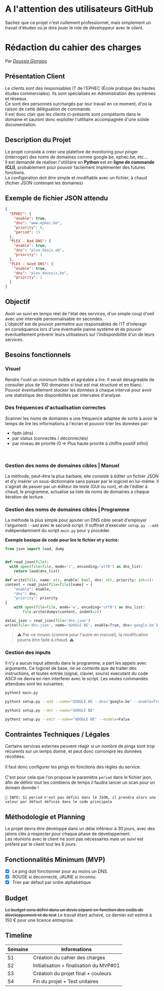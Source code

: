 # A l'attention des utilisateurs GitHub
Sachez que ce projet n'est nullement professionnel, mais simplement un travail d'études où je dois jouer le role de développeur avec le client.

# Rédaction du cahier des charges
Par *[Doussis Giorgios](https://github.com/SaigoNoo)*

## Présentation Client
Le clients sont des responsables IT de l'EPHEC (École pratique des hautes études commerciales). Ils sont spécialisés en Administration des systèmes et réseaux.<br>
Ce sont des personnes surchargés par leur travail en ce moment, d'où la raison de cette déléguation de commande.<br>
Il est donc clair que les clients ci-présents sont compétants dans le domaine et sauront donc exploiter l'utilitaire accompagnée d'une solide documentation.

## Description du Projet
Le projet consiste à créer une platefore de monitoring pour pinger (interroger) des noms de domaines comme google.be, ephec.be, etc...<br>
Il est demandé de réaliser l'utilitaire en **Python** est en **ligne de commande (CLI)**, probablement pour pouvoir facilement implémenter des futures fonctions.<br>
La configuration doit être simple et modifiable avec un fichier, à chaud (fichier JSON contenant les domaines)<br>

## Exemple de fichier JSON attendu
```json
{
  "EPHEC": {
    "enable": true,
    "dns": "www.ephec.be",
    "priority": 0,
    "period": 15
  },
  "PLEX - Bad DNS": {
    "enable": true,
    "dns": "plxe.dosis.eb",
    "priority": 1
  },
  "PLEX - Good DNS": {
    "enable": true,
    "dns": "plex.doussis.be",
    "priority": 2
  }
}
```

## Objectif
Avoir un suivi en temps réel de l'état des services, d'un simple coup d'oeil avec une intervale personnalisable en secondes.<br>
L'objectif est de pouvoir permettre aux responsables de l'IT d'interagir<br>
en conséquence lors d'une éventuelle panne système et de pouvoir éventuellement prévenir leurs utilisateurs sur l'indisponibilité d'un de leurs services.<br>

## Besoins fonctionnels

### Visuel

Rendre l'outil un minimum lisible et agréable a lire. Il serait désagréable de consulter plus de 100 domaines si tout est mal structuré et en blanc.<br>
Pouvoir éventuellement stocker les données à chaque interval pour avoir une statistique des disponibilités par intervales d'analyse.

### Des fréquences d'actualisation correctes

Scanner les noms de domaines a une fréquence adaptée de sorte à avoir le temps de lire les informations à l'écran et pouvoir trier les données par:
- fqdn (dns)
- par status (connectés / déconnectés)
- par niveau de priorité (0 => Plus haute priorité à chiffre positif infini)
<br>

### Gestion des noms de domaines cibles | Manuel

La méthode, peut-être la plus barbare, elle consiste à éditer un fichier JSON et d'y insérer un sous-dictionnaire sans passer par le logiciel en lui-même.
Il s'agirait de passer par un éditeur de texte (GUI ou non), et de l'éditer à chaud, le programme, actualise sa liste de noms de domaines a chaque itération de lecture.

### Gestion des noms de domaines cibles | Programme

La méthode la plus simple pour ajouter un DNS cible serait d'employer l'argument ``--àdd`` avec le second script.
Il suffirait d'executer ``setup.py --add`` indépendamment du script ``main.py`` pour y procèder.

__Exemple basique de code pour lire le fichier et y écrire:__
```py
from json import load, dump


def read_json(file):
  with open(file=file, mode='r', enconding='utf8') as dns_list:
    return load(dns_list)

def write(file, name: str, enable: bool, dns: str, priority: int=1):
content = read_json(file=file)[name] = {
    "enable": enable,
    "dns": dns,
    "priority": priority
}
    with open(file=file, mode='w', encoding='utf8') as dns_list:
        file.write(dumps(content, indent=2))

datas_json = read_json(file='dns.json')
write(file='dns.json', name='GOOGLE BE', enable=True, dns='google.be')
```
> ⚠️ Par ce moyen (comme pour l'autre en manuel), la modification pourra être faite à chaud. ⚠️

### Gestion des inputs

Il n'y a aucun input attendu dans le programme, a part les appels avec arguments. Ce logiciel de base, ne se contente que de traiter des instructions, et toutes entrée (signal, clavier, souris) executant du code ASCII ne devra en rien interferer avec le script. Les seules commandes attendues sont les suivantes:
```bash
python3 main.py
```
```bash
python3 setup.py --add --name="GOOGLE BE --dns="google.be" --enable=True --priority=1
```
```bash
python3 setup.py --del --name="GOOGLE BE"
```
```bash
python3 setup.py --edit --name="GOOGLE BE" --enable=False
```

## Contraintes Techniques / Légales

Certains services externes peuvent réagir si un nombre de pings sont trop récurents sur un temps donné, et peut donc corrompre les données récoltées.<br>
<br>
Il faut donc configurer les pings en fonctions des règles du service. <br>
<br>
C'est pour cela que l'on propose le paramètre ``period`` dans le fichier json,<br>
afin de définir tout les combiens de temps il faudra lancer un scan pour un domain donnée !<br>
<br>
``🛑 INFO: Si period n'est pas défini dans le JSON, il prendra alors une valeur par défaut définie dans le code principale``<br>

## Méthodologie et Planning
Le projet devra être développé dans un délai inférieur à 30 jours, avec des jalons clés à respecter pour chaque phase de développement.<br>
Les réunions avec le client ne sont pas nécessaires mais un suivi est préferé par le client tout les 6 jours.<br>

## Fonctionnalités Minimum (MVP)
- [x] Le ping doit fonctionner pour au moins un DNS.
- [x] ROUGE si deconnecté, JAUNE si inconnu.
- [x] Trier par défaut par ordre alphabétique

## Budget
~~Le budget sera défini dans un devis séparé en fonction des coûts de développement et de test~~
Le travail étant achevé, ce dernier est estimé à 150 € pour une licence entreprise.

## Timeline
| Semaine       | Informations |
| ------------- | ------------- |
| S1  | Création du cahier des charges|
| S2  | Initialisation + finalisation du MVP#01  |
| S3  | Création du projet final + couleurs |
| S4  | Fin du projet + Test unitaires  |
